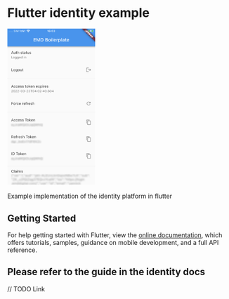 # Flutter identity example

<img src="./screenshot.PNG" width="200" />

Example implementation of the identity platform in flutter

## Getting Started

For help getting started with Flutter, view the
[online documentation](https://flutter.dev/docs), which offers tutorials,
samples, guidance on mobile development, and a full API reference.

## Please refer to the guide in the identity docs

// TODO Link
